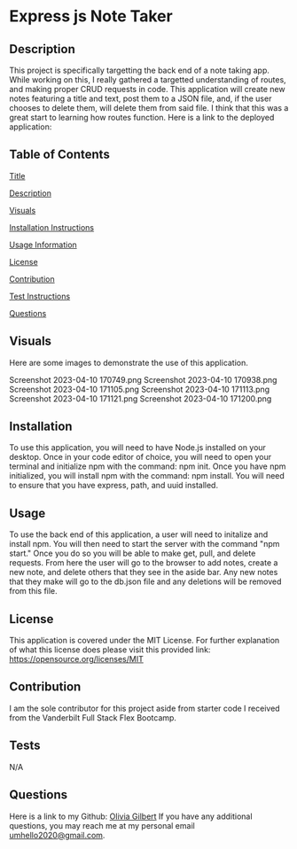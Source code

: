 # Express js Note Taker

## Description
    
This project is specifically targetting the back end of a note taking app. While working on this, I really gathered a targetted understanding of routes, and making proper CRUD requests in code. This application will create new notes featuring a title and text, post them to a JSON file, and, if the user chooses to delete them, will delete them from said file. I think that this was a great start to learning how routes function. Here is a link to the deployed application: 
    
## Table of Contents
[Title](#-express-js-note-taker)

[Description](##-description)

[Visuals](##-visuals)
  
[Installation Instructions](##-installation)

[Usage Information](##-usage)

[License](##-license)

[Contribution](##-contribution)

[Test Instructions](##-tests)

[Questions](##-questions)

## Visuals

Here are some images to demonstrate the use of this application. 

Screenshot 2023-04-10 170749.png
Screenshot 2023-04-10 170938.png
Screenshot 2023-04-10 171105.png
Screenshot 2023-04-10 171113.png
Screenshot 2023-04-10 171121.png
Screenshot 2023-04-10 171200.png
    
## Installation
    
To use this application, you will need to have Node.js installed on your desktop. Once in your code editor of choice, you will need to open your terminal and initialize npm with the command: npm init. Once you have npm initialized, you will install npm with the command: npm install. You will need to ensure that you have express, path, and uuid installed.
            
## Usage
    
To use the back end of this application, a user will need to initalize and install npm. You will then need to start the server with the command "npm start." Once you do so you will be able to make get, pull, and delete requests. From here the user will go to the browser to add notes, create a new note, and delete others that they see in the aside bar. Any new notes that they make will go to the db.json file and any deletions will be removed from this file. 
    
## License 

This application is covered under the MIT License. For further explanation of what this license does please visit this provided link:  https://opensource.org/licenses/MIT
    
## Contribution
    
I am the sole contributor for this project aside from starter code I received from the Vanderbilt Full Stack Flex Bootcamp.
  
## Tests
  
N/A
  
## Questions

Here is a link to my Github: [Olivia Gilbert](https://github.com/umhello2020)
If you have any additional questions, you may reach me at my personal email umhello2020@gmail.com.
  
